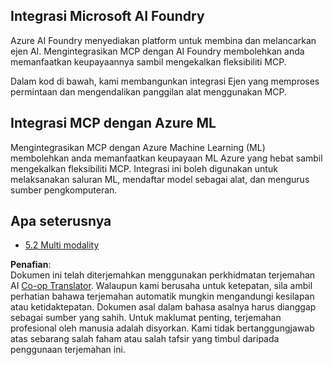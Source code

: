 <!--
CO_OP_TRANSLATOR_METADATA:
{
  "original_hash": "33daea2e41ef7635cf13c41d6a3ea773",
  "translation_date": "2025-07-14T00:08:11+00:00",
  "source_file": "05-AdvancedTopics/mcp-integration/README.md",
  "language_code": "ms"
}
-->
## Integrasi Microsoft AI Foundry

Azure AI Foundry menyediakan platform untuk membina dan melancarkan ejen AI. Mengintegrasikan MCP dengan AI Foundry membolehkan anda memanfaatkan keupayaannya sambil mengekalkan fleksibiliti MCP.

Dalam kod di bawah, kami membangunkan integrasi Ejen yang memproses permintaan dan mengendalikan panggilan alat menggunakan MCP.

## Integrasi MCP dengan Azure ML

Mengintegrasikan MCP dengan Azure Machine Learning (ML) membolehkan anda memanfaatkan keupayaan ML Azure yang hebat sambil mengekalkan fleksibiliti MCP. Integrasi ini boleh digunakan untuk melaksanakan saluran ML, mendaftar model sebagai alat, dan mengurus sumber pengkomputeran.

## Apa seterusnya

- [5.2 Multi modality](../mcp-multi-modality/README.md)

**Penafian**:  
Dokumen ini telah diterjemahkan menggunakan perkhidmatan terjemahan AI [Co-op Translator](https://github.com/Azure/co-op-translator). Walaupun kami berusaha untuk ketepatan, sila ambil perhatian bahawa terjemahan automatik mungkin mengandungi kesilapan atau ketidaktepatan. Dokumen asal dalam bahasa asalnya harus dianggap sebagai sumber yang sahih. Untuk maklumat penting, terjemahan profesional oleh manusia adalah disyorkan. Kami tidak bertanggungjawab atas sebarang salah faham atau salah tafsir yang timbul daripada penggunaan terjemahan ini.